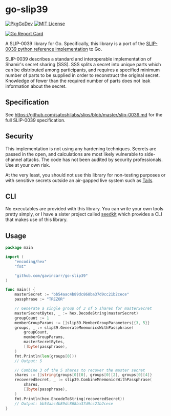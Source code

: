 go-slip39
=========

[![PkgGoDev](https://pkg.go.dev/badge/gavincarr/go-slip39)](https://pkg.go.dev/github.com/gavincarr/go-slip39)
[![MIT License](https://img.shields.io/github/license/gavincarr/go-slip39.svg?maxAge=2592000&color=blue)](https://github.com/gavincarr/go-slip39/blob/master/LICENSE)

[![Go Report Card](https://goreportcard.com/badge/github.com/gavincarr/go-slip39)](https://goreportcard.com/report/github.com/gavincarr/go-slip39)

A SLIP-0039 library for Go. Specifically, this library is a port of the
[SLIP-0039 python reference implementation](http://github.com/trezor/python-shamir-mnemonic/) to Go.

SLIP-0039 describes a standard and interoperable implementation of Shamir's
secret sharing (SSS). SSS splits a secret into unique parts which can be
distributed among participants, and requires a specified minimum number of
parts to be supplied in order to reconstruct the original secret. Knowledge of
fewer than the required number of parts does not leak information about the
secret.

Specification
-------------

See https://github.com/satoshilabs/slips/blob/master/slip-0039.md for the full
SLIP-0039 specification.

Security
--------

This implementation is not using any hardening techniques. Secrets are passed
in the open, and calculations are most likely vulnerable to side-channel attacks.
The code has not been audited by security professionals. Use at your own risk.

At the very least, you should not use this library for non-testing purposes
or with sensitive secrets outside an air-gapped live system such as
[Tails](https://tails.net/).

CLI
---

No executables are provided with this library. You can write your own tools
pretty simply, or I have a sister project called
[seedkit](https://github.com/gavincarr/seedkit/) which provides a CLI that
makes use of this library.

Usage
-----

```go
package main

import (
	"encoding/hex"
	"fmt"

	"github.com/gavincarr/go-slip39"
)

func main() {
	masterSecret := "bb54aac4b89dc868ba37d9cc21b2cece"
	passphrase := "TREZOR"

	// Generate a single group of 3 of 5 shares for masterSecret
	masterSecretBytes, _ := hex.DecodeString(masterSecret)
	groupCount := 1
	memberGroupParams := []slip39.MemberGroupParameters{{3, 5}}
	groups, _ := slip39.GenerateMnemonicsWithPassphrase(
		groupCount,
		memberGroupParams,
		masterSecretBytes,
		[]byte(passphrase),
	)
	fmt.Println(len(groups[0]))
	// Output: 5

	// Combine 3 of the 5 shares to recover the master secret
	shares := []string{groups[0][0], groups[0][2], groups[0][4]}
	recoveredSecret, _ := slip39.CombineMnemonicsWithPassphrase(
		shares,
		[]byte(passphrase),
	)
	fmt.Println(hex.EncodeToString(recoveredSecret))
	// Output: bb54aac4b89dc868ba37d9cc21b2cece
}
```

